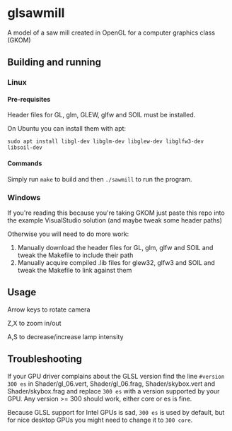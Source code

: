 # glsawmill
A model of a saw mill created in OpenGL for a computer graphics class (GKOM)

## Building and running
### Linux
#### Pre-requisites
Header files for GL, glm, GLEW, glfw and SOIL must be installed.

On Ubuntu you can install them with apt:

`sudo apt install libgl-dev libglm-dev libglew-dev libglfw3-dev libsoil-dev`

#### Commands
Simply run `make` to build and then `./sawmill` to run the program.

### Windows
If you're reading this because you're taking GKOM just paste this repo into the example VisualStudio solution (and maybe tweak some header paths)

Otherwise you will need to do more work:

1. Manually download the header files for GL, glm, glfw and SOIL and tweak the Makefile to include their path
2. Manually acquire compiled .lib files for glew32, glfw3 and SOIL and tweak the Makefile to link against them

## Usage
Arrow keys to rotate camera

Z,X to zoom in/out

A,S to decrease/increase lamp intensity

## Troubleshooting
If your GPU driver complains about the GLSL version find the line `#version 300 es` in Shader/gl_06.vert, Shader/gl_06.frag, Shader/skybox.vert and Shader/skybox.frag and replace `300 es` with a version supported by your GPU. Any version >= 300 should work, either core or es is fine.

Because GLSL support for Intel GPUs is sad, `300 es` is used by default, but for nice desktop GPUs you might need to change it to `300 core`.
